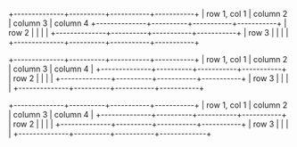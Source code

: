 +--------------+----------+-----------+-----------+
| row 1, col 1 | column 2 | column 3  | column 4
+--------------+----------+-----------+-----------+
| row 2        |          |           |           |
+--------------+----------+-----------+-----------+
| row 3        |          |           |           |
+--------------+----------+-----------+-----------+

+--------------+----------+-----------+-----------+
| row 1, col 1 | column 2 | column 3  | column 4  |
+--------------+----------+-----------+-----------+
| row 2        |          |           |     |
+--------------+----------+-----------+-----------+
| row 3        |          |           |           |
+--------------+----------+-----------+-----------+

+--------------+----------+-----------+-----------+
| row 1, col 1 | column 2 | column 3  | column 4  |
+--------------+----------+-----------+-----------+
| row 2        |          |           |           |
+--------------+----------+-----------+-----------+
| row 3        |          |           |           |
+--------------+----------+-----------+-------------+
